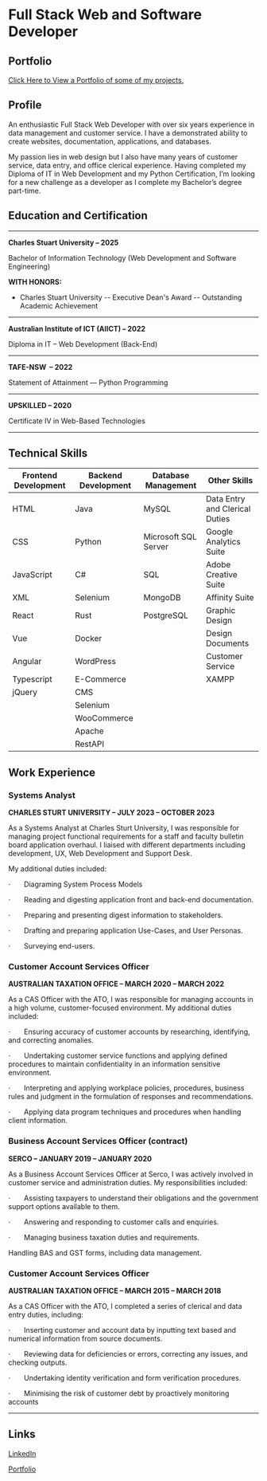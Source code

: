 # Full Stack Web and Software Developer
## Portfolio

[Click Here to View a Portfolio of some of my projects.](https://darcy-nr.github.io/portfolio/)


## Profile

An enthusiastic Full Stack Web Developer with over six years experience in data management and customer service. I have a demonstrated ability to create websites, documentation, applications, and databases.

My passion lies in web design but I also have many years of customer service, data entry, and office clerical experience. Having completed my Diploma of IT in Web Development and my Python Certification, I’m looking for a new challenge as a developer as I complete my Bachelor’s degree part-time.

## Education and Certification

---

**Charles Stuart University – 2025**

Bachelor of Information Technology (Web Development and Software Engineering)

**WITH HONORS:**

- Charles Stuart University -- Executive Dean's Award -- Outstanding Academic Achievement

---

**Australian Institute of ICT (AIICT) – 2022**

Diploma in IT – Web Development (Back-End)

---

**TAFE-NSW  – 2022**

Statement of Attainment — Python Programming

---

**UPSKILLED – 2020**

Certificate IV in Web-Based Technologies

---

## Technical Skills

| Frontend Development | Backend Development | Database Management | Other Skills               |
|----------------------|---------------------|---------------------|----------------------------|
| HTML                 | Java                | MySQL               | Data Entry and Clerical Duties |
| CSS                  | Python              | Microsoft SQL Server | Google Analytics Suite     |
| JavaScript           | C#                  | SQL                 | Adobe Creative Suite       |
| XML                  | Selenium            | MongoDB             | Affinity Suite             |
| React                | Rust                | PostgreSQL          | Graphic Design             |
| Vue                  | Docker              |                     | Design Documents           |
| Angular              | WordPress           |                     | Customer Service           |
| Typescript           | E-Commerce          |                     | XAMPP                      |
| jQuery               | CMS                 |                     |                            |
|                      | Selenium            |                     |                            |
|                      | WooCommerce         |                     |                            |
|                      | Apache              |                     |                            |
|                      | RestAPI             |                     |                            |


## Work Experience


### Systems Analyst

**CHARLES STURT UNIVERSITY – JULY 2023 – OCTOBER 2023**

As a Systems Analyst at Charles Sturt University, I was responsible for managing project functional requirements for a staff and faculty bulletin board application overhaul. I liaised with different departments including development, UX, Web Development and Support Desk.

My additional duties included:

·       Diagraming System Process Models

·       Reading and digesting application front and back-end documentation.

·       Preparing and presenting digest information to stakeholders.

·       Drafting and preparing application Use-Cases, and User Personas.

·       Surveying end-users.


  
### Customer Account Services Officer

**AUSTRALIAN TAXATION OFFICE – MARCH 2020 – MARCH 2022**

As a CAS Officer with the ATO, I was responsible for managing accounts in a high volume, customer-focused environment. My additional duties included:

·       Ensuring accuracy of customer accounts by researching, identifying, and correcting anomalies.

·       Undertaking customer service functions and applying defined procedures to maintain confidentiality in an information sensitive environment.

·       Interpreting and applying workplace policies, procedures, business rules and judgment in the formulation of responses and recommendations.

·       Applying data program techniques and procedures when handling client information.



### Business Account Services Officer (contract)

**SERCO – JANUARY 2019 – JANUARY 2020**

As a Business Account Services Officer at Serco, I was actively involved in customer service and administration duties. My responsibilities included:

·       Assisting taxpayers to understand their obligations and the government support options available to them.

·       Answering and responding to customer calls and enquiries.

·       Managing business taxation duties and requirements.

Handling BAS and GST forms, including data management.



### Customer Account Services Officer

**AUSTRALIAN TAXATION OFFICE – MARCH 2015 – MARCH 2018**

As a CAS Officer with the ATO, I completed a series of clerical and data entry duties, including:

·       Inserting customer and account data by inputting text based and numerical information from source documents.

·       Reviewing data for deficiencies or errors, correcting any issues, and checking outputs.

·       Undertaking identity verification and form verification procedures.

·       Minimising the risk of customer debt by proactively monitoring accounts

---

## Links

[LinkedIn](https://github.com/Darcy-NR)

[Portfolio]([https://github.com/Darcy-NR](https://darcy-nr.github.io/portfolio/)https://darcy-nr.github.io/portfolio/)
